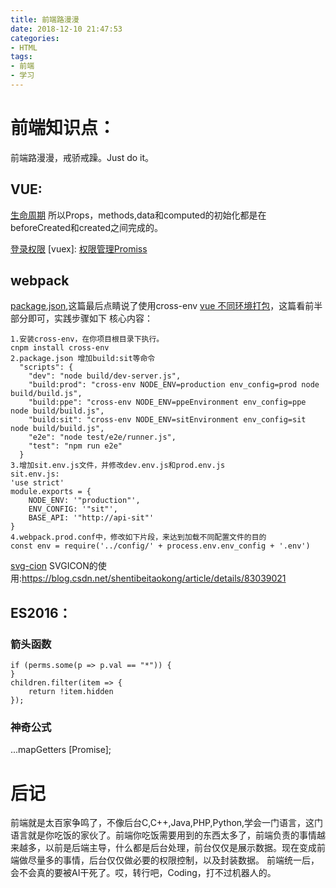 ```yaml
---
title: 前端路漫漫
date: 2018-12-10 21:47:53
categories:
- HTML
tags:
- 前端
- 学习
---
```

# 前端知识点：

前端路漫漫，戒骄戒躁。Just do it。

<!--more-->

## VUE:
[生命周期](https://segmentfault.com/q/1010000010364198/a-1020000010369210)
所以Props，methods,data和computed的初始化都是在beforeCreated和created之间完成的。

[router]:导航守卫；
[登录权限](https://segmentfault.com/a/1190000009506097#articleHeader10)
[vuex]:
[权限管理Promiss]()

## webpack
[package.json](https://segmentfault.com/q/1010000012227664),这篇最后点睛说了使用cross-env
[vue 不同环境打包](https://blog.csdn.net/m0_37948170/article/details/81204585)，这篇看前半部分即可，实践步骤如下
核心内容：
```
1.安装cross-env，在你项目根目录下执行。
cnpm install cross-env
2.package.json 增加build:sit等命令
  "scripts": {
    "dev": "node build/dev-server.js",
    "build:prod": "cross-env NODE_ENV=production env_config=prod node build/build.js",
    "build:ppe": "cross-env NODE_ENV=ppeEnvironment env_config=ppe node build/build.js",
    "build:sit": "cross-env NODE_ENV=sitEnvironment env_config=sit node build/build.js",
    "e2e": "node test/e2e/runner.js",
    "test": "npm run e2e"
  }
3.增加sit.env.js文件，并修改dev.env.js和prod.env.js
sit.env.js:
'use strict'
module.exports = {
    NODE_ENV: '"production"',
    ENV_CONFIG: '"sit"',
    BASE_API: '"http://api-sit"'
}
4.webpack.prod.conf中，修改如下片段，来达到加载不同配置文件的目的
const env = require('../config/' + process.env.env_config + '.env')
```
[css-loader]:
[less-scss]:
[svg-cion](https://segmentfault.com/a/1190000012611860)
SVGICON的使用:https://blog.csdn.net/shentibeitaokong/article/details/83039021

## ES2016：
### 箭头函数
```
if (perms.some(p => p.val == "*")) {
}
children.filter(item => {
    return !item.hidden
});
```
### 神奇公式
...mapGetters
[Promise];






# 后记
前端就是太百家争鸣了，不像后台C,C++,Java,PHP,Python,学会一门语言，这门语言就是你吃饭的家伙了。前端你吃饭需要用到的东西太多了，前端负责的事情越来越多，以前是后端主导，什么都是后台处理，前台仅仅是展示数据。现在变成前端做尽量多的事情，后台仅仅做必要的权限控制，以及封装数据。
前端统一后，会不会真的要被AI干死了。哎，转行吧，Coding，打不过机器人的。